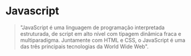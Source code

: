 # Javascript



> "JavaScript é uma linguagem de programação interpretada 
> estruturada, de script em alto nível com tipagem dinâmica fraca e 
> multiparadigma. Juntamente com HTML e CSS, o JavaScript é uma das três 
> principais tecnologias da World Wide Web".
